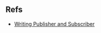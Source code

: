 

## Refs

- [Writing Publisher and Subscriber](https://wiki.ros.org/cn/ROS/Tutorials/WritingPublisherSubscriber%28c%2B%2B%29)
